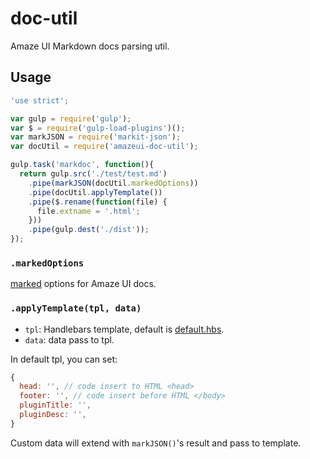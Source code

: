 # doc-util
Amaze UI Markdown docs parsing util.

## Usage

```javascript
'use strict';

var gulp = require('gulp');
var $ = require('gulp-load-plugins')();
var markJSON = require('markit-json');
var docUtil = require('amazeui-doc-util');

gulp.task('markdoc', function(){
  return gulp.src('./test/test.md')
    .pipe(markJSON(docUtil.markedOptions))
    .pipe(docUtil.applyTemplate())
    .pipe($.rename(function(file) {
      file.extname = '.html';
    }))
    .pipe(gulp.dest('./dist'));
});
```

### `.markedOptions`

[marked](https://www.npmjs.com/package/marked) options for Amaze UI docs.

### `.applyTemplate(tpl, data)`

- `tpl`: Handlebars template, default is [default.hbs](https://github.com/amazeui/doc-util/blob/master/template/default.hbs).
- `data`: data pass to tpl.

In default tpl, you can set:

```js
{
  head: '', // code insert to HTML <head>
  footer: '', // code insert before HTML </body>
  pluginTitle: '',
  pluginDesc: '',
}
```

Custom data will extend with `markJSON()`'s result and pass to template.
